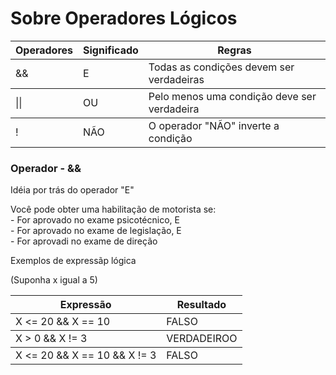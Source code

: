 <h1>Sobre Operadores Lógicos</h1>

<table>
<thead>
<tr>
<th colspan="1">Operadores</th>
<th colspan=1>Significado</th>
<th colspan=1>Regras</th>
</tr>
</thead>

<tbody>
<tr>
<td>&&</td>
<td>E</td>
<td>Todas as condições devem ser verdadeiras</td>
</tr>

<tbody>
<tr>
<td>||</td>
<td>OU</td>
<td>Pelo menos uma condição deve ser verdadeira</td>
</tr>

<tbody>
<tr>
<td>!</td>
<td>NÃO</td>
<td>O operador "NÃO" inverte a condição</td>
</tr>
</table>

<h3>Operador - &&</h3>

<p>Idéia por trás do operador "E"</p>

<p>Você pode obter uma habilitação de motorista se: <br> - For aprovado no exame psicotécnico, E 
<br> - For aprovado no exame de legislação, E
<br> - For aprovadi no exame de direção
</p>

<p>Exemplos de expressãp lógica</p>
<p>(Suponha x igual a 5)</p>

<table>
<thead>
<tr>
<th colspan="1">Expressão</th>
<th colspan=1>Resultado</th>
</tr>
</thead>

<tbody>
<tr>
<td>X <= 20 && X == 10</td>
<td>FALSO</td>
</tr>

<tbody>
<tr>
<td>X > 0 && X != 3</td>
<td>VERDADEIROO</td>
</tr>

<tbody>
<tr>
<td>X <= 20 && X == 10 && X != 3</td>
<td>FALSO</td>
</tr>
</table>
